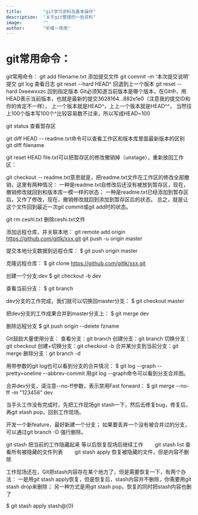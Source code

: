 ```yaml
---
title:        "git学习资料及基本操作"
description:  "关于git整理的一些资料"
image:        ""
author:       "听楼一夜雨"
---
```


<h1>git常用命令：</h1>
git常用命令：
 git add filename.txt 添加提交文件
 git commit -m '本次提交说明' 提交
 git log 查看日志
 git reset --hard HEAD^ 回退到上一个版本 
 git reset --hard 0xeewxxzc  回到指定版本
 Git必须知道当前版本是哪个版本，在Git中，用HEAD表示当前版本，也就是最新的提交3628164...882e1e0（注意我的提交ID和你的肯定不一样），
 上一个版本就是HEAD^，上上一个版本就是HEAD^^，
 当然往上100个版本写100个^比较容易数不过来，所以写成HEAD~100
 
 git status 查看暂存区
 
git diff HEAD -- readme.txt命令可以查看工作区和版本库里面最新版本的区别
git diff filename

git reset HEAD file.txt可以把暂存区的修改撤销掉（unstage），重新放回工作区：
 
 
git checkout -- readme.txt意思就是，把readme.txt文件在工作区的修改全部撤销，这里有两种情况：
一种是readme.txt自修改后还没有被放到暂存区，现在，撤销修改就回到和版本库一模一样的状态；
一种是readme.txt已经添加到暂存区后，又作了修改，现在，撤销修改就回到添加到暂存区后的状态。
总之，就是让这个文件回到最近一次git commit或git add时的状态。

git rm ceshi.txt 删除ceshi.txt文件


添加远程仓库，并关联本地：
git remote add origin https://github.com/gitlk/xxx.git
git push -u origin master


提交本地分支数据到远程仓库：
$ git push origin master 


克隆远程仓库：
$ git clone https://github.com/gitlk/xxx.git

创建一个分支:dev
$ git checkout -b dev

查看当前分支：
$ git branch

dev分支的工作完成，我们就可以切换回master分支：
$ git checkout master

把dev分支的工作成果合并到master分支上：
$ git merge dev

删除远程分支
$ git push origin --delete fzname


Git鼓励大量使用分支：
查看分支：git branch
创建分支：git branch <name>
切换分支：git checkout <name>
创建+切换分支：git checkout -b <name>
合并某分支到当前分支：git merge <name>
删除分支：git branch -d <name>


用带参数的git log也可以看到分支的合并情况：
$ git log --graph --pretty=oneline --abbrev-commit
用git log --graph命令可以看到分支合并图。


合并dev分支，请注意--no-ff参数，表示禁用Fast forward：
$ git merge --no-ff -m "123456" dev

当手头工作没有完成时，先把工作现场git stash一下，然后去修复bug，修复后，再git stash pop，回到工作现场。

开发一个新feature，最好新建一个分支；
如果要丢弃一个没有被合并过的分支，可以通过git branch -D <name>强行删除。


git stash 把当前的工作隐藏起来 等以后恢复现场后继续工作
　　git stash list 查看所有被隐藏的文件列表
　　git stash apply 恢复被隐藏的文件，但是内容不删除

工作现场还在，Git把stash内容存在某个地方了，但是需要恢复一下，有两个办法：
一是用git stash apply恢复，但是恢复后，stash内容并不删除，你需要用git stash drop来删除；
另一种方式是用git stash pop，恢复的同时把stash内容也删了

$ git stash apply stash@{0} 


